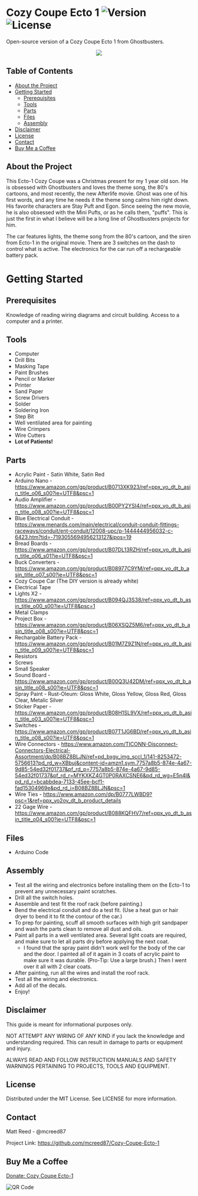 # Cozy Coupe Ecto 1 ![Version](https://img.shields.io/badge/release-v1.0.1-blue) ![License](https://img.shields.io/badge/license-MIT-green)

Open-source version of a Cozy Coupe Ecto 1 from Ghostbusters.

<p align="center">
  <img src="https://user-images.githubusercontent.com/14786511/174496837-7e76bdd6-5b63-49f8-ab68-2622ad6e5922.jpg?raw=true">
</p>

<!-- TABLE OF CONTENTS -->
## Table of Contents

* [About the Project](#about-the-project)
* [Getting Started](#getting-started)
    * [Prerequisites](#prerequisites)
    * [Tools](#tools)
    * [Parts](#parts)
    * [Files](#files)
    * [Assembly](#assembly)
* [Disclaimer](#disclaimer)
* [License](#license)
* [Contact](#contact)
* [Buy Me a Coffee](#buy-me-a-coffee)

## About the Project

This Ecto-1 Cozy Coupe was a Christmas present for my 1 year old son. He is obsessed with Ghostbusters and loves the theme song, the 80's cartoons, and most recently, the new Afterlife movie. Ghost was one of his first words, and any time he needs it the theme song calms him right down. His favorite characters are Stay Puft and Egon. Since seeing the new movie, he is also obsessed with the Mini Pufts, or as he calls them, "puffs". This is just the first in what I believe will be a long line of Ghostbusters projects for him.

The car features lights, the theme song from the 80's cartoon, and the siren from Ecto-1 in the original movie. There are 3 switches on the dash to control what is active. The electronics for the car run off a rechargeable battery pack. 

# Getting Started

## Prerequisites
Knowledge of reading wiring diagrams and circuit building. Access to a computer and a printer.

## Tools
* Computer
* Drill Bits
* Masking Tape
* Paint Brushes
* Pencil or Marker
* Printer
* Sand Paper
* Screw Drivers
* Solder
* Soldering Iron
* Step Bit
* Well ventilated area for painting
* Wire Crimpers
* Wire Cutters
* **Lot of Patients!**

## Parts
* Acrylic Paint - Satin White, Satin Red
* Arduino Nano - https://www.amazon.com/gp/product/B0713XK923/ref=ppx_yo_dt_b_asin_title_o06_s00?ie=UTF8&psc=1
* Audio Amplifier - https://www.amazon.com/gp/product/B00PY2YSI4/ref=ppx_yo_dt_b_asin_title_o08_s00?ie=UTF8&psc=1
* Blue Electrical Conduit - https://www.menards.com/main/electrical/conduit-conduit-fittings-raceways/conduit/ent-conduit/12008-upc/p-1444444956032-c-6423.htm?tid=-7193055694956213127&ipos=19
* Bread Boards - https://www.amazon.com/gp/product/B07DL13RZH/ref=ppx_yo_dt_b_asin_title_o06_s01?ie=UTF8&psc=1
* Buck Converters - https://www.amazon.com/gp/product/B08977C9YM/ref=ppx_yo_dt_b_asin_title_o07_s00?ie=UTF8&psc=1
* Cozy Coupe Car (The DIY version is already white)
* Electrical Tape
* Lights X2 - https://www.amazon.com/gp/product/B094QJ3S38/ref=ppx_yo_dt_b_asin_title_o00_s00?ie=UTF8&psc=1
* Metal Clamps
* Project Box - https://www.amazon.com/gp/product/B06XSQZ5M6/ref=ppx_yo_dt_b_asin_title_o08_s00?ie=UTF8&psc=1
* Rechargable Battery Pack - https://www.amazon.com/gp/product/B01M7Z9Z1N/ref=ppx_yo_dt_b_asin_title_o09_s00?ie=UTF8&psc=1
* Resistors
* Screws
* Small Speaker
* Sound Board - https://www.amazon.com/gp/product/B00Q3U42DM/ref=ppx_yo_dt_b_asin_title_o08_s00?ie=UTF8&psc=1
* Spray Paint - Rust-Oleum: Gloss White, Gloss Yellow, Gloss Red, Gloss Clear, Metalic Silver 
* Sticker Paper - https://www.amazon.com/gp/product/B08H1SL9VX/ref=ppx_yo_dt_b_asin_title_o03_s00?ie=UTF8&psc=1
* Switches - https://www.amazon.com/gp/product/B07T1JG6BD/ref=ppx_yo_dt_b_asin_title_o08_s00?ie=UTF8&psc=1
* Wire Connectors - https://www.amazon.com/TICONN-Disconnect-Connectors-Electrical-Assortment/dp/B08BZ8BLJN/ref=pd_bxgy_img_sccl_1/141-8253472-5756613?pd_rd_w=XBbuj&content-id=amzn1.sym.7757a8b5-874e-4a67-9d85-54ed32f01737&pf_rd_p=7757a8b5-874e-4a67-9d85-54ed32f01737&pf_rd_r=MYKXKZ4GT0P0RAXCSNE6&pd_rd_wg=E5n4I&pd_rd_r=bcabbdea-7133-45ee-bcf1-fad15304969e&pd_rd_i=B08BZ8BLJN&psc=1
* Wire Ties - https://www.amazon.com/dp/B0777LWBD9?psc=1&ref=ppx_yo2ov_dt_b_product_details
* 22 Gage Wire - https://www.amazon.com/gp/product/B088KQFHV7/ref=ppx_yo_dt_b_asin_title_o04_s00?ie=UTF8&psc=1

## Files
* Arduino Code

## Assembly

* Test all the wiring and electronics before installing them on the Ecto-1 to prevent any unnecessary paint scratches.
* Drill all the switch holes.
* Assemble and test fit the roof rack (before painting.)
* Bend the electrical conduit and do a test fit. (Use a heat gun or hair dryer to bend it to fit the contour of the car.)
* To prep for painting, scuff all smooth surfaces with high grit sandpaper and wash the parts clean to remove all dust and oils.
* Paint all parts in a well ventilated area. Several light coats are required, and make sure to let all parts dry before applying the next coat.
  * I found that the spray paint didn't work well for the body of the car and the door. I painted all of it again in 3 coats of acrylic paint to make sure it was durable. (Pro-Tip: Use a large brush.) Then I went over it all with 2 clear coats.
* After painting, run all the wires and install the roof rack.
* Test all the wiring and electronics.
* Add all of the decals.
* Enjoy!

## Disclaimer
This guide is meant for informational purposes only.

NOT ATTEMPT ANY WIRING OF ANY KIND if you lack the knowledge and understanding required. This can result in damage to parts or equipment and injury.

ALWAYS READ AND FOLLOW INSTRUCTION MANUALS AND SAFETY WARNINGS PERTAINING TO PROJECTS, TOOLS AND EQUIPMENT.

## License
Distributed under the MIT License. See LICENSE for more information.

## Contact
Matt Reed - @mcreed87

Project Link: https://github.com/mcreed87/Cozy-Coupe-Ecto-1

## Buy Me a Coffee

[Donate: Cozy Coupe Ecto-1](https://www.paypal.com/donate/?business=LWE3487KR8HR6&no_recurring=0&item_name=Cozy+Coupe+Ecto-1&currency_code=USD)

![QR Code](https://user-images.githubusercontent.com/14786511/177629763-1255bc82-a511-4e49-984c-337e99d5b142.png)

